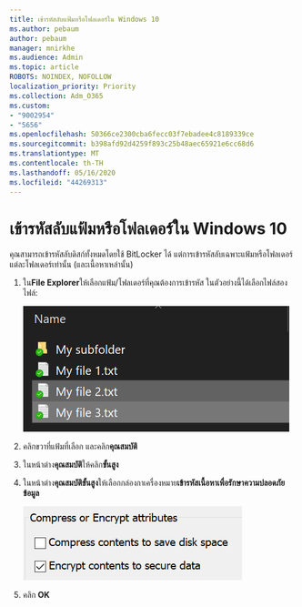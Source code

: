 ```yaml
---
title: เข้ารหัสลับแฟ้มหรือโฟลเดอร์ใน Windows 10
ms.author: pebaum
author: pebaum
manager: mnirkhe
ms.audience: Admin
ms.topic: article
ROBOTS: NOINDEX, NOFOLLOW
localization_priority: Priority
ms.collection: Adm_O365
ms.custom:
- "9002954"
- "5656"
ms.openlocfilehash: 50366ce2300cba6fecc03f7ebadee4c8189339ce
ms.sourcegitcommit: b398afd92d4259f893c25b48aec65921e6cc68d6
ms.translationtype: MT
ms.contentlocale: th-TH
ms.lasthandoff: 05/16/2020
ms.locfileid: "44269313"
---
```

# <a name="encrypt-files-or-folder-in-windows-10"></a>เข้ารหัสลับแฟ้มหรือโฟลเดอร์ใน Windows 10

คุณสามารถเข้ารหัสลับดิสก์ทั้งหมดโดยใช้ BitLocker ได้ แต่การเข้ารหัสลับเฉพาะแฟ้มหรือโฟลเดอร์แต่ละโฟลเดอร์เท่านั้น (และเนื้อหาเหล่านั้น)

1. ใน**File Explorer**ให้เลือกแฟ้ม/โฟลเดอร์ที่คุณต้องการเข้ารหัส ในตัวอย่างนี้ได้เลือกไฟล์สองไฟล์:

    ![เลือกไฟล์หรือโฟลเดอร์สําหรับการเข้ารหัสลับ](media/select-for-encrypting.png)

2. คลิกขวาที่แฟ้มที่เลือก และคลิก**คุณสมบัติ**

3. ในหน้าต่าง**คุณสมบัติ**ให้คลิก**ขั้นสูง**

4. ในหน้าต่าง**คุณสมบัติขั้นสูง**ให้เลือกกล่องกาเครื่องหมาย**เข้ารหัสเนื้อหาเพื่อรักษาความปลอดภัยข้อมูล**

    ![เข้ารหัสเนื้อหา](media/encrypt-contents.png)

5. คลิก **OK**
